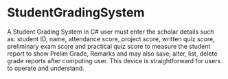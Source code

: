 # StudentGradingSystem
A Student Grading System in C# user must enter  the scholar  details such as: student ID, name, attendance score, project score, written quiz score,  preliminary exam  score and practical quiz score to measure the student report to show Prelim Grade, Remarks  and may  also save, alter, list, delete grade reports after computing user. This device  is straightforward  for users to operate and understand.
